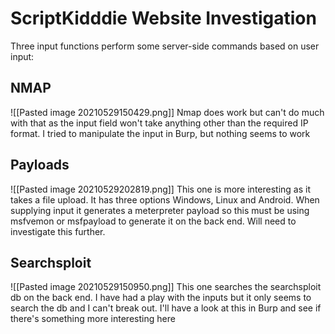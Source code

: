 # ScriptKidddie Website Investigation
Three input functions perform some server-side commands based on user input:

## NMAP
![[Pasted image 20210529150429.png]]
Nmap does work but can't do much with that as the input field won't take anything other than the required IP format. I tried to manipulate the input in Burp, but nothing seems to work

## Payloads
![[Pasted image 20210529202819.png]]
This one is more interesting as it takes a file upload. It has three options Windows, Linux and Android. When supplying input it generates a meterpreter payload so this must be using msfvemon or msfpayload to generate it on the back end. Will need to investigate this further.

## Searchsploit
![[Pasted image 20210529150950.png]]
This one searches the searchsploit db on the back end. I have had a play with the inputs but it only seems to search the db and I can't break out. I'll have a look at this in Burp and see if there's something more interesting here
